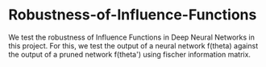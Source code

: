 # Robustness-of-Influence-Functions
We test the robustness of Influence Functions in Deep Neural Networks in this project. For this, we test the output of a neural network f(theta) against the output of a pruned network f(theta') using fischer information matrix. 
